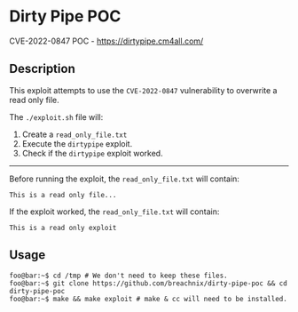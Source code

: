 # Dirty Pipe POC
CVE-2022-0847 POC - https://dirtypipe.cm4all.com/

## Description
This exploit attempts to use the `CVE-2022-0847` vulnerability to overwrite a read only file.

The `./exploit.sh` file will:
1. Create a `read_only_file.txt`
2. Execute the `dirtypipe` exploit.
3. Check if the `dirtypipe` exploit worked.
---
Before running the exploit, the `read_only_file.txt` will contain:
```
This is a read only file...
```

If the exploit worked, the `read_only_file.txt` will contain:
```
This is a read only exploit
```

## Usage
```console
foo@bar:~$ cd /tmp # We don't need to keep these files.
foo@bar:~$ git clone https://github.com/breachnix/dirty-pipe-poc && cd dirty-pipe-poc
foo@bar:~$ make && make exploit # make & cc will need to be installed.
```
